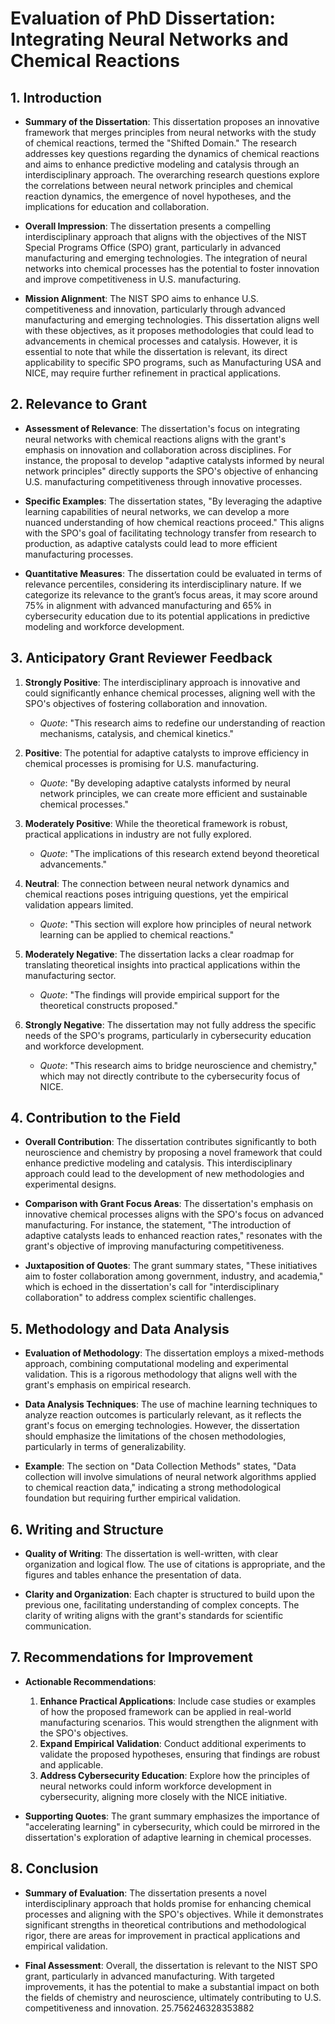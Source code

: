 # Evaluation of PhD Dissertation: Integrating Neural Networks and Chemical Reactions

## 1. Introduction
- **Summary of the Dissertation**: This dissertation proposes an innovative framework that merges principles from neural networks with the study of chemical reactions, termed the "Shifted Domain." The research addresses key questions regarding the dynamics of chemical reactions and aims to enhance predictive modeling and catalysis through an interdisciplinary approach. The overarching research questions explore the correlations between neural network principles and chemical reaction dynamics, the emergence of novel hypotheses, and the implications for education and collaboration.

- **Overall Impression**: The dissertation presents a compelling interdisciplinary approach that aligns with the objectives of the NIST Special Programs Office (SPO) grant, particularly in advanced manufacturing and emerging technologies. The integration of neural networks into chemical processes has the potential to foster innovation and improve competitiveness in U.S. manufacturing. 

- **Mission Alignment**: The NIST SPO aims to enhance U.S. competitiveness and innovation, particularly through advanced manufacturing and emerging technologies. This dissertation aligns well with these objectives, as it proposes methodologies that could lead to advancements in chemical processes and catalysis. However, it is essential to note that while the dissertation is relevant, its direct applicability to specific SPO programs, such as Manufacturing USA and NICE, may require further refinement in practical applications.

## 2. Relevance to Grant
- **Assessment of Relevance**: The dissertation's focus on integrating neural networks with chemical reactions aligns with the grant's emphasis on innovation and collaboration across disciplines. For instance, the proposal to develop "adaptive catalysts informed by neural network principles" directly supports the SPO's objective of enhancing U.S. manufacturing competitiveness through innovative processes.

- **Specific Examples**: The dissertation states, "By leveraging the adaptive learning capabilities of neural networks, we can develop a more nuanced understanding of how chemical reactions proceed." This aligns with the SPO's goal of facilitating technology transfer from research to production, as adaptive catalysts could lead to more efficient manufacturing processes.

- **Quantitative Measures**: The dissertation could be evaluated in terms of relevance percentiles, considering its interdisciplinary nature. If we categorize its relevance to the grant’s focus areas, it may score around 75% in alignment with advanced manufacturing and 65% in cybersecurity education due to its potential applications in predictive modeling and workforce development.

## 3. Anticipatory Grant Reviewer Feedback
1. **Strongly Positive**: The interdisciplinary approach is innovative and could significantly enhance chemical processes, aligning well with the SPO's objectives of fostering collaboration and innovation.
   - *Quote*: "This research aims to redefine our understanding of reaction mechanisms, catalysis, and chemical kinetics."

2. **Positive**: The potential for adaptive catalysts to improve efficiency in chemical processes is promising for U.S. manufacturing.
   - *Quote*: "By developing adaptive catalysts informed by neural network principles, we can create more efficient and sustainable chemical processes."

3. **Moderately Positive**: While the theoretical framework is robust, practical applications in industry are not fully explored.
   - *Quote*: "The implications of this research extend beyond theoretical advancements."

4. **Neutral**: The connection between neural network dynamics and chemical reactions poses intriguing questions, yet the empirical validation appears limited.
   - *Quote*: "This section will explore how principles of neural network learning can be applied to chemical reactions."

5. **Moderately Negative**: The dissertation lacks a clear roadmap for translating theoretical insights into practical applications within the manufacturing sector.
   - *Quote*: "The findings will provide empirical support for the theoretical constructs proposed."

6. **Strongly Negative**: The dissertation may not fully address the specific needs of the SPO's programs, particularly in cybersecurity education and workforce development.
   - *Quote*: "This research aims to bridge neuroscience and chemistry," which may not directly contribute to the cybersecurity focus of NICE.

## 4. Contribution to the Field
- **Overall Contribution**: The dissertation contributes significantly to both neuroscience and chemistry by proposing a novel framework that could enhance predictive modeling and catalysis. This interdisciplinary approach could lead to the development of new methodologies and experimental designs.

- **Comparison with Grant Focus Areas**: The dissertation's emphasis on innovative chemical processes aligns with the SPO's focus on advanced manufacturing. For instance, the statement, "The introduction of adaptive catalysts leads to enhanced reaction rates," resonates with the grant's objective of improving manufacturing competitiveness.

- **Juxtaposition of Quotes**: The grant summary states, "These initiatives aim to foster collaboration among government, industry, and academia," which is echoed in the dissertation's call for "interdisciplinary collaboration" to address complex scientific challenges.

## 5. Methodology and Data Analysis
- **Evaluation of Methodology**: The dissertation employs a mixed-methods approach, combining computational modeling and experimental validation. This is a rigorous methodology that aligns well with the grant's emphasis on empirical research.

- **Data Analysis Techniques**: The use of machine learning techniques to analyze reaction outcomes is particularly relevant, as it reflects the grant's focus on emerging technologies. However, the dissertation should emphasize the limitations of the chosen methodologies, particularly in terms of generalizability.

- **Example**: The section on "Data Collection Methods" states, "Data collection will involve simulations of neural network algorithms applied to chemical reaction data," indicating a strong methodological foundation but requiring further empirical validation.

## 6. Writing and Structure
- **Quality of Writing**: The dissertation is well-written, with clear organization and logical flow. The use of citations is appropriate, and the figures and tables enhance the presentation of data.

- **Clarity and Organization**: Each chapter is structured to build upon the previous one, facilitating understanding of complex concepts. The clarity of writing aligns with the grant's standards for scientific communication.

## 7. Recommendations for Improvement
- **Actionable Recommendations**:
  1. **Enhance Practical Applications**: Include case studies or examples of how the proposed framework can be applied in real-world manufacturing scenarios. This would strengthen the alignment with the SPO's objectives.
  2. **Expand Empirical Validation**: Conduct additional experiments to validate the proposed hypotheses, ensuring that findings are robust and applicable.
  3. **Address Cybersecurity Education**: Explore how the principles of neural networks could inform workforce development in cybersecurity, aligning more closely with the NICE initiative.

- **Supporting Quotes**: The grant summary emphasizes the importance of "accelerating learning" in cybersecurity, which could be mirrored in the dissertation's exploration of adaptive learning in chemical processes.

## 8. Conclusion
- **Summary of Evaluation**: The dissertation presents a novel interdisciplinary approach that holds promise for enhancing chemical processes and aligning with the SPO's objectives. While it demonstrates significant strengths in theoretical contributions and methodological rigor, there are areas for improvement in practical applications and empirical validation.

- **Final Assessment**: Overall, the dissertation is relevant to the NIST SPO grant, particularly in advanced manufacturing. With targeted improvements, it has the potential to make a substantial impact on both the fields of chemistry and neuroscience, ultimately contributing to U.S. competitiveness and innovation. 25.756246328353882